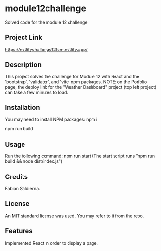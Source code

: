# module12challenge
Solved code for the module 12 challenge

## Project Link

https://netlifychallenge12fsm.netlify.app/

## Description

This project solves the challenge for Module 12 with React and the 'bootstrap', 'validator', and 'vite' npm packages. 
NOTE: on the Porfolio page, the deploy link for the "Weather Dashboard" project (top left project) can take a few minutes to load.

## Installation

You may need to install NPM packages:
  npm i
  
  npm run build

## Usage

Run the following command: 
  npm run start
(The start script runs "npm run build && node dist/index.js")

## Credits

Fabian Saldierna.

## License

An MIT standard license was used. You may refer to it from the repo.

## Features

Implemented React in order to display a page.
